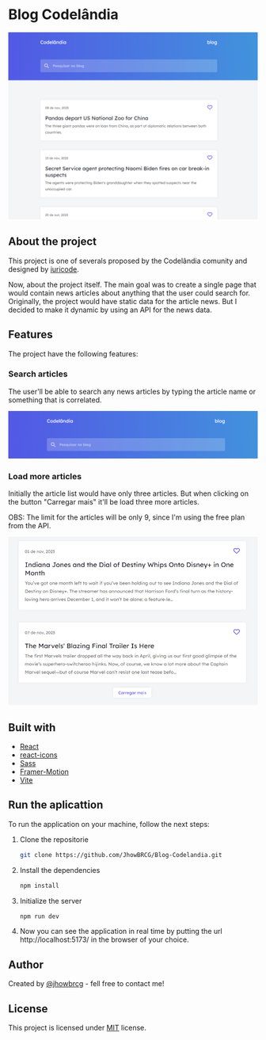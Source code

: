 # Blog Codelândia

<img src="./docs/blog.png">

## About the project

This project is one of severals proposed by the Codelândia comunity and designed by [iuricode](https://github.com/iuricode).

Now, about the project itself. The main goal was to create a single page that would contain news articles about anything that the user could search for. Originally, the project would have static data for the article news. But I decided to make it dynamic by using an API for the news data.

## Features

The project have the following features:

### Search articles

The user'll be able to search any news articles by typing the article name or something that is correlated.

<img src="./docs/search-bar.png">

### Load more articles

Initially the article list would have only three articles. But when clicking on the button "Carregar mais" it'll be load three more articles.

OBS: The limit for the articles will be only 9, since I'm using the free plan from the API.

<img src="./docs/load-more.png">

## Built with

- [React](https://react.dev/)
- [react-icons](https://react-icons.github.io/react-icons/)
- [Sass](https://sass-lang.com/)
- [Framer-Motion](https://www.framer.com/motion/)
- [Vite](https://vitejs.dev/)

## Run the aplicattion

To run the application on your machine, follow the next steps:

1. Clone the repositorie

   ```sh
   git clone https://github.com/JhowBRCG/Blog-Codelandia.git
   ```

2. Install the dependencies

   ```sh
   npm install
   ```

3. Initialize the server

   ```sh
   npm run dev
   ```

4. Now you can see the application in real time by putting the url http://localhost:5173/ in the browser of your choice.

## Author

Created by [@jhowbrcg](https://github.com/JhowBRCG) - fell free to contact me!

## License

This project is licensed under [MIT](https://opensource.org/licenses/MIT) license.
